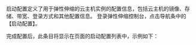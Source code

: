 启动配置定义了用于弹性伸缩的云主机实例的配置信息，包括云主机的镜像、存储、带宽、登录方式和其他配置信息。
登录弹性伸缩控制台，点击导航条中的【启动配置】。

完成配置后，此条目将显示在页面的启动配置列表中，示例如下：
